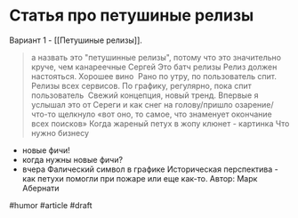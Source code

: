 # Статья про петушиные релизы

Вариант 1 - [[Петушиные релизы]].

> а назвать это "петушинные релизы", потому что это значительно круче, чем канареечные
Сергей
Это батч релизы
Релиз должен настояться. Хорошее вино 
Рано по утру, по пользователь спит.
Релизы всех сервисов.
По графику, регулярно, пока спит пользователь 
Свежий концепция, новый тренд.
Впервые я услышал это от Сереги и как снег на голову/пришло озарение/что-то щелкнуло «вот оно, то самое, что знаменует окончание всех поисков»
Когда жареный петух в жопу клюнет - картинка
Что нужно бизнесу 
- новые фичи!
- когда нужны новые фичи?
- вчера
Фалический символ в графике
Историческая перспектива - как петухи помогли при пожаре или еще как-то.
Автор: Марк Абернати

#humor #article #draft